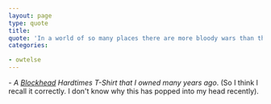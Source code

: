 ```yaml
---
layout: page
type: quote
title: 
quote: 'In a world of so many places there are more bloody wars than there are bloody races'
categories: 

- owtelse
---
```

\- _A [Blockhead](http://blockheadskateboards.com/) Hardtimes T-Shirt that I owned many years ago_. (So I think I recall it correctly. I don't know why this has popped into my head recently).
